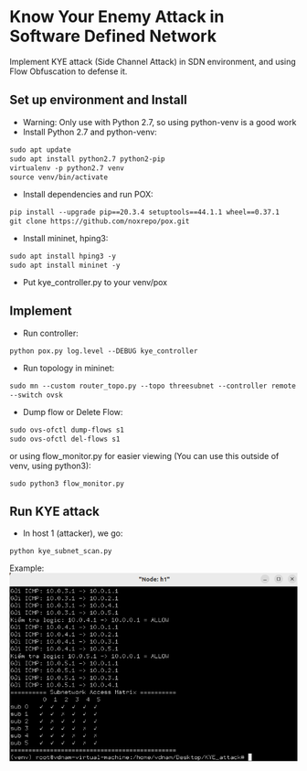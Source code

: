# Know Your Enemy Attack in Software Defined Network
Implement KYE attack (Side Channel Attack) in SDN environment, and using Flow Obfuscation to defense it.

## Set up environment and Install 
- Warning: Only use with Python 2.7, so using python-venv is a good work
- Install Python 2.7 and python-venv:
```
sudo apt update
sudo apt install python2.7 python2-pip
virtualenv -p python2.7 venv
source venv/bin/activate
```
- Install dependencies and run POX:
```
pip install --upgrade pip==20.3.4 setuptools==44.1.1 wheel==0.37.1
git clone https://github.com/noxrepo/pox.git
```
- Install mininet, hping3:
```
sudo apt install hping3 -y
sudo apt install mininet -y
```
- Put kye_controller.py to your venv/pox 

## Implement
- Run controller:
```
python pox.py log.level --DEBUG kye_controller 
```
- Run topology in mininet:
```
sudo mn --custom router_topo.py --topo threesubnet --controller remote --switch ovsk
```
- Dump flow or Delete Flow:
```
sudo ovs-ofctl dump-flows s1
sudo ovs-ofctl del-flows s1
```
or using flow_monitor.py for easier viewing (You can use this outside of venv, using python3):
```
sudo python3 flow_monitor.py
```

## Run KYE attack 
- In host 1 (attacker), we go: 
```
python kye_subnet_scan.py
```
Example:
![img1](image/h1_subnet.png)
